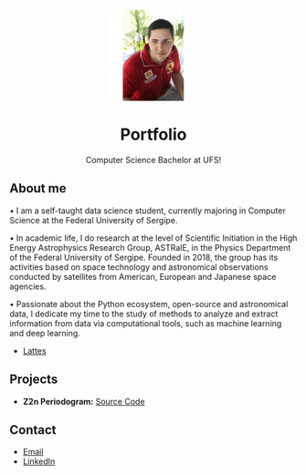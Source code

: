 
<!-- PROJECT LOGO -->
<br />
<p align="center">
  <a href="https://github.com/yohanalexander">
    <img src="/images/profile.png" alt="Logo" width="160" height=160">
  </a>

  <h1 align="center">Portfolio</h1>

  <p align="center">
    Computer Science Bachelor at UFS!
    <br />

<!-- ABOUT THE PROJECT -->
## About me

• I am a self-taught data science student, currently majoring in Computer Science at the Federal University of Sergipe.
  
• In academic life, I do research at the level of Scientific Initiation in the High Energy Astrophysics Research Group, ASTRalE, in the Physics Department of the Federal University of Sergipe. Founded in 2018, the group has its activities based on space technology and astronomical observations conducted by satellites from American, European and Japanese space agencies.
  
• Passionate about the Python ecosystem, open-source and astronomical data, I dedicate my time to the study of methods to analyze and extract information from data via computational tools, such as machine learning and deep learning.

* [Lattes](http://lattes.cnpq.br/3252998540736621)

## Projects

* **Z2n Periodogram:** [Source Code](https://github.com/yohanalexander/z2n-periodogram)

## Contact

* [Email](mailto:yohanfranca@gmail.com)
* [LinkedIn](https://www.linkedin.com/in/yohanalexander)
